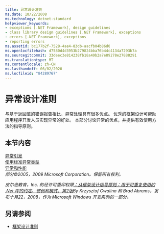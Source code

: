 ```yaml
---
title: 异常设计准则
ms.date: 10/22/2008
ms.technology: dotnet-standard
helpviewer_keywords:
- exceptions [.NET Framework], design guidelines
- class library design guidelines [.NET Framework], exceptions
- errors [.NET Framework], exceptions
- reporting errors
ms.assetid: bc177b2f-7528-4ae4-83db-aacfb04b86d0
ms.openlocfilehash: d7580d4d3953b279824bba76b44c4134a7293b7a
ms.sourcegitcommit: 33deec3e814238fb18a49b2a7e89278e27888291
ms.translationtype: MT
ms.contentlocale: zh-CN
ms.lasthandoff: 06/02/2020
ms.locfileid: "84289767"
---
```

# <a name="design-guidelines-for-exceptions"></a>异常设计准则
与基于返回值的错误报告相比，异常处理具有很多优点。 优秀的框架设计可帮助应用程序开发人员实现异常的好处。 本部分讨论异常的优点，并提供有效使用方法的指导原则。  
  
## <a name="in-this-section"></a>本节内容  
 [异常引发](exception-throwing.md)  
 [使用标准异常类型](using-standard-exception-types.md)  
 [异常和性能](exceptions-and-performance.md)  
 *部分©2005，2009 Microsoft Corporation。保留所有权利。*  
  
 *皮尔逊教育，Inc. 的经许可重印权限[：从框架设计指导原则：用于可重复使用的 .Net 库的约定、惯例和模式、第2版](https://www.informit.com/store/framework-design-guidelines-conventions-idioms-and-9780321545619)By Krzysztof Cwalina 和 Brad Abrams，发布十月22，2008，作为 Microsoft Windows 开发系列的一部分。*  
  
## <a name="see-also"></a>另请参阅

- [框架设计准则](index.md)
